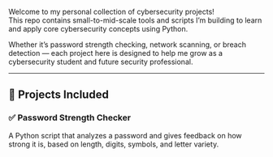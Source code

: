 Welcome to my personal collection of cybersecurity projects!  
This repo contains small-to-mid-scale tools and scripts I’m building to learn and apply core cybersecurity concepts using Python.

Whether it’s password strength checking, network scanning, or breach detection — each project here is designed to help me grow as a cybersecurity student and future security professional.

---

## 📁 Projects Included

### ✅ Password Strength Checker  
A Python script that analyzes a password and gives feedback on how strong it is, based on length, digits, symbols, and letter variety.
